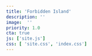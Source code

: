 ```yaml
---
title: 'Forbidden Island'
description: ''
image:  ''
priority: 1.0
cta: true
js: ['site.js']
css: [ 'site.css', 'index.css']
---
```

